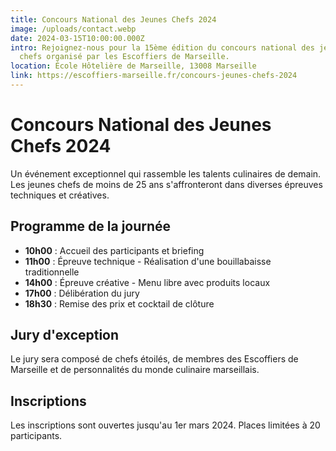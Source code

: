 ```yaml
---
title: Concours National des Jeunes Chefs 2024
image: /uploads/contact.webp
date: 2024-03-15T10:00:00.000Z
intro: Rejoignez-nous pour la 15ème édition du concours national des jeunes
  chefs organisé par les Escoffiers de Marseille.
location: École Hôtelière de Marseille, 13008 Marseille
link: https://escoffiers-marseille.fr/concours-jeunes-chefs-2024
---
```


# Concours National des Jeunes Chefs 2024

Un événement exceptionnel qui rassemble les talents culinaires de demain. Les jeunes chefs de moins de 25 ans s'affronteront dans diverses épreuves techniques et créatives.

## Programme de la journée

- **10h00** : Accueil des participants et briefing
- **11h00** : Épreuve technique - Réalisation d'une bouillabaisse traditionnelle
- **14h00** : Épreuve créative - Menu libre avec produits locaux
- **17h00** : Délibération du jury
- **18h30** : Remise des prix et cocktail de clôture

## Jury d'exception

Le jury sera composé de chefs étoilés, de membres des Escoffiers de Marseille et de personnalités du monde culinaire marseillais.

## Inscriptions

Les inscriptions sont ouvertes jusqu'au 1er mars 2024. Places limitées à 20 participants.
